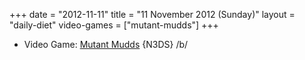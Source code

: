 +++
date = "2012-11-11"
title = "11 November 2012 (Sunday)"
layout = "daily-diet"
video-games = ["mutant-mudds"]
+++


* Video Game: [Mutant Mudds](/video-games/mutant-mudds) {N3DS} /b/